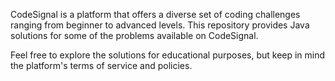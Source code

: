 CodeSignal is a platform that offers a diverse set of coding challenges ranging from beginner to advanced levels. This repository provides Java solutions for some of the problems available on CodeSignal.

Feel free to explore the solutions for educational purposes, but keep in mind the platform's terms of service and policies.

